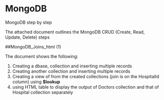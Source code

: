 # MongoDB
MongoDB step by step

The attached document outlines the MongoDB CRUD (Create, Read, Update, Delete) steps


##MongoDB_Joins_html (1)

The document shows the following:

1. Creating a dbase, collection and inserting multiple records
2. Creating another collection and inserting multiple records
3. Creating a view of from the created collections (join is on the HospitalId column) using **$lookup**
4. using HTML table to display the output of Doctors collection and that of Hospital collection separately
